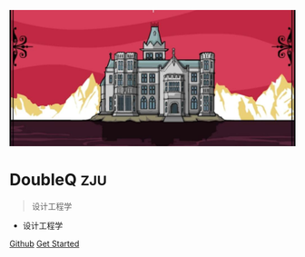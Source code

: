 <!-- /_coverpage.md -->

![logo](roomxiao.jpg)

# DoubleQ <small>ZJU</small>

> 设计工程学

- 设计工程学

[Github](https://github.com/NexMaker-Fab/2022zjude1-doubleQ)
[Get Started](README.md)
